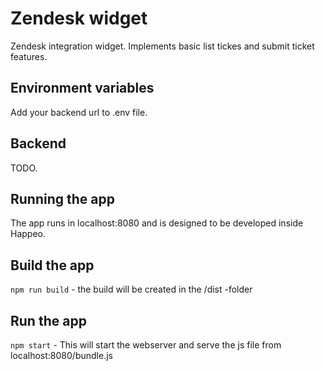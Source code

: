 # Zendesk widget

Zendesk integration widget. Implements basic list tickes and submit ticket features.

## Environment variables

Add your backend url to .env file.

## Backend

TODO.

## Running the app

The app runs in localhost:8080 and is designed to be developed inside Happeo.

## Build the app

`npm run build` - the build will be created in the /dist -folder

## Run the app

`npm start` - This will start the webserver and serve the js file from localhost:8080/bundle.js
